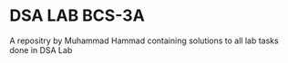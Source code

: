 # DSA LAB BCS-3A
A repositry by Muhammad Hammad containing solutions to all lab tasks done in DSA Lab
